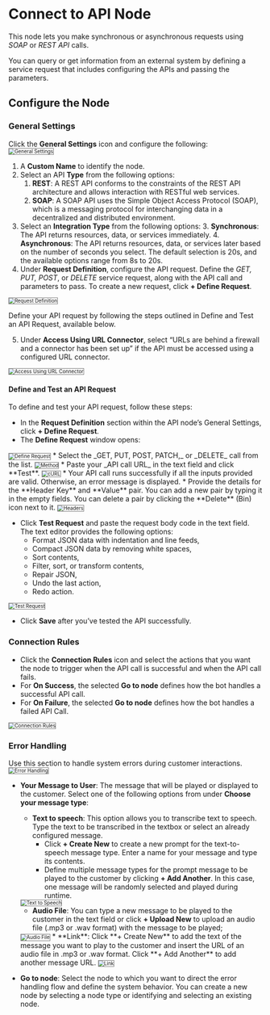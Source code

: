 # Connect to API Node

This node lets you make synchronous or asynchronous requests using _SOAP_ or _REST API_ calls.

You can query or get information from an external system by defining a service request that includes configuring the APIs and passing the parameters.

## Configure the Node

### General Settings

Click the **General Settings** icon and configure the following:  
<img src="./../images/general-settings-api.png" alt="General Settings" title="General Settings" style="border: 1px solid gray; zoom:70%;">

1. A **Custom Name** to identify the node.
2. Select an API **Type** from the following options:
    1. **REST**: A REST API conforms to the constraints of the REST API architecture and allows interaction with RESTful web services.
    2. **SOAP**: A SOAP API uses the Simple Object Access Protocol (SOAP), which is a messaging protocol for interchanging data in a decentralized and distributed environment.
3. Select an **Integration Type** from the following options:
    3. **Synchronous**: The API returns resources, data, or services immediately.
    4. **Asynchronous**: The API returns resources, data, or services later based on the number of seconds you select. The default selection is 20s, and the available options range from 8s to 20s.
4. Under **Request Definition**, configure the API request. Define the _GET, PUT, POST_, or _DELETE_ service request, along with the API call and parameters to pass. To create a new request, click **+ Define Request**.
<img src="./../images/request-definition.png" alt="Request Definition" title="Request Definition" style="border: 1px solid gray; zoom:70%;">

Define your API request by following the steps outlined in Define and Test an API Request, available below.

5. Under **Access Using URL Connector**, select “URLs are behind a firewall and a connector has been set up” if the API must be accessed using a configured URL connector.  
<img src="./../images/access-using-url-connector.png" alt="Access Using URL Connector" title="Access Using URL Connector" style="border: 1px solid gray; zoom:70%;">

#### Define and Test an API Request

To define and test your API request, follow these steps:

* In the **Request Definition** section within the API node’s General Settings, click **+ Define Request**.
* The **Define Request** window opens:
<img src="./../images/define-request-window.png" alt="Define Request" title="Define Request" style="border: 1px solid gray; zoom:70%;">
* Select the _GET, PUT, POST, PATCH,_ or _DELETE_ call from the list.
<img src="./../images/api-method.png" alt="Method" title="Method" style="border: 1px solid gray; zoom:70%;">
* Paste your _API call URL_ in the text field and click **Test**.
<img src="./../images/curl.png" alt="cURL" title="cURL" style="border: 1px solid gray; zoom:70%;">
* Your API call runs successfully if all the inputs provided are valid. Otherwise, an error message is displayed.
* Provide the details for the **Header Key** and **Value** pair. You can add a new pair by typing it in the empty fields. You can delete a pair by clicking the **Delete** (Bin) icon next to it.
<img src="./../images/headers.png" alt="Headers" title="Headers" style="border: 1px solid gray; zoom:70%;">

* Click **Test Request** and paste the request body code in the text field. The text editor provides the following options:
    * Format JSON data with indentation and line feeds,
    * Compact JSON data by removing white spaces,
    * Sort contents,
    * Filter, sort, or transform contents,
    * Repair JSON,
    * Undo the last action,
    * Redo action.  
<img src="./../images/test-request.png" alt="Test Request" title="Test Request" style="border: 1px solid gray; zoom:70%;">

* Click **Save** after you’ve tested the API successfully.

### Connection Rules

* Click the **Connection Rules** icon and select the actions that you want the node to trigger when the API call is successful and when the API call fails.
* For **On Success**, the selected **Go to node** defines how the bot handles a successful API call.
* For **On Failure**, the selected **Go to node** defines how the bot handles a failed API Call.
<img src="./../images/connection-rules-api.png" alt="Connection Rules" title="Connection Rules" style="border: 1px solid gray; zoom:70%;">

### Error Handling

Use this section to handle system errors during customer interactions.
<img src="./../images/error-handling-api.png" alt="Error Handling" title="Error Handling" style="border: 1px solid gray; zoom:70%;">

* **Your Message to User**: The message that will be played or displayed to the customer. Select one of the following options from under **Choose your message type**:
    * **Text to speech**: This option allows you to transcribe text to speech. Type the text to be transcribed in the textbox or select an already configured message.
        * Click **+ Create New** to create a new prompt for the text-to-speech message type. Enter a name for your message and type its contents.
        * Define multiple message types for the prompt message to be played to the customer by clicking **+ Add Another**. In this case, one message will be randomly selected and played during runtime.
    <img src="./../images/text-to-speech-api.png" alt="Text to Speech" title="Text to Speech" style="border: 1px solid gray; zoom:70%;">

    * **Audio File**: You can type a new message to be played to the customer in the text field or click **+ Upload New** to upload an audio file (.mp3 or .wav format) with the message to be played;
    <img src="./../images/audio-file-api.png" alt="Audio File" title="Audio File" style="border: 1px solid gray; zoom:70%;">
    * **Link**: Click **+ Create New** to add the text of the message you want to play to the customer and insert the URL of an audio file in .mp3 or .wav format. Click **+ Add Another** to add another message URL.  
    <img src="./../images/link-api.png" alt="Link" title="Link" style="border: 1px solid gray; zoom:70%;">
* **Go to node**: Select the node to which you want to direct the error handling flow and define the system behavior. You can create a new node by selecting a node type or identifying and selecting an existing node.